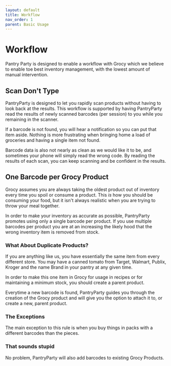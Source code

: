 ```yaml
---
layout: default
title: Workflow
nav_order: 1
parent: Basic Usage
---
```


# Workflow
Pantry Party is designed to enable a workflow with Grocy which we believe to enable toe best inventory management, with the lowest amount of manual intervention.

## Scan Don't Type
PantryParty is designed to let you rapidly scan products without having to look back at the results. This workflow is supported by having PantryParty read the results of newly scanned barcodes (per session) to you while you remaining in the scanner.

If a barcode is not found, you will hear a notification so you can put that item aside. Nothing is more frustrating when bringing home a load of groceries and having a single item not found.

Barcode data is also not nearly as clean as we would like it to be, and sometimes your phone will simply read the wrong code. By reading the results of each scan, you can keep scanning and be confident in the results.

## One Barcode per Grocy Product
Grocy assumes you are always taking the oldest product out of inventory every time you spoil or consume a product. This _is_ how you should be consuming your food, but it isn't always realistic when you are trying to throw your meal together.

In order to make your inventory as accurate as possible, PantryParty promotes using only a single barcode per product. If you use multiple barcodes per product you are at an increasing the likely hood that the wrong inventory item is removed from stock.

### What About Duplicate Products?
If you are anything like us, you have essentially the same item from every different store. You may have a canned tomato from Target, Walmart, Publix, Kroger and the name Brand in your pantry at any given time.

In order to make this one item in Grocy for usage in recipes or for maintaining a minimum stock, you should create a parent product.

Everytime a new barcode is found, PantryParty guides you through the creation of the Grocy product and will give you the option to attach it to, or create a new, parent product.

### The Exceptions
The main exception to this rule is when you buy things in packs with a different barcodes than the pieces.

### That sounds stupid
No problem, PantryParty will also add barcodes to existing Grocy Products.
